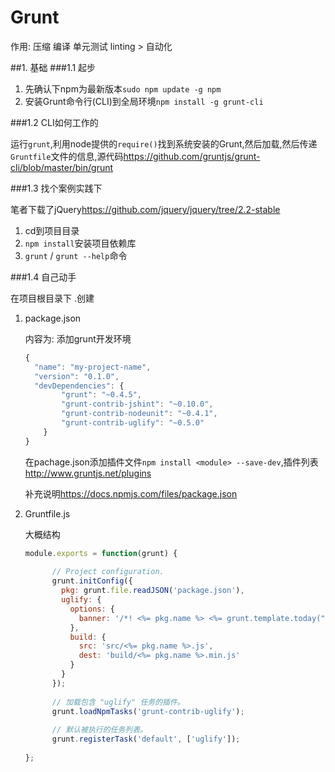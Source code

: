 # Grunt

作用: 压缩 编译 单元测试 linting > 自动化

##1. 基础
###1.1 起步

1. 先确认下npm为最新版本`sudo npm update -g npm`
2. 安装Grunt命令行(CLI)到全局环境`npm install -g grunt-cli`

###1.2 CLI如何工作的

运行`grunt`,利用node提供的`require()`找到系统安装的Grunt,然后加载,然后传递`Gruntfile`文件的信息,源代码<https://github.com/gruntjs/grunt-cli/blob/master/bin/grunt>

###1.3 找个案例实践下

笔者下载了jQuery<https://github.com/jquery/jquery/tree/2.2-stable>

1. cd到项目目录
2. `npm install`安装项目依赖库
3. `grunt` / `grunt --help`命令

###1.4 自己动手

在项目根目录下 .创建

1. package.json

    内容为: 添加grunt开发环境
    ```javascript
    {
      "name": "my-project-name",
      "version": "0.1.0",
      "devDependencies": {
            "grunt": "~0.4.5",
            "grunt-contrib-jshint": "~0.10.0",
            "grunt-contrib-nodeunit": "~0.4.1",
            "grunt-contrib-uglify": "~0.5.0"
        }
    }
    ```
    
    在pachage.json添加插件文件`npm install <module> --save-dev`,插件列表<http://www.gruntjs.net/plugins>
    
    补充说明<https://docs.npmjs.com/files/package.json>
    
2. Gruntfile.js

    大概结构
    ```javascript
    module.exports = function(grunt) {
        
          // Project configuration.
          grunt.initConfig({
            pkg: grunt.file.readJSON('package.json'),
            uglify: {
              options: {
                banner: '/*! <%= pkg.name %> <%= grunt.template.today("yyyy-mm-dd") %> */\n'
              },
              build: {
                src: 'src/<%= pkg.name %>.js',
                dest: 'build/<%= pkg.name %>.min.js'
              }
            }
          });
        
          // 加载包含 "uglify" 任务的插件。
          grunt.loadNpmTasks('grunt-contrib-uglify');
        
          // 默认被执行的任务列表。
          grunt.registerTask('default', ['uglify']);
        
    };
    ```
